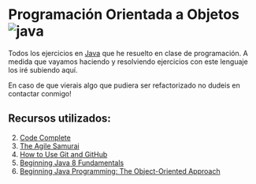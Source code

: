 # Programación Orientada a Objetos ![java][1]


Todos los ejercicios en [Java][2] que he resuelto en clase de programación.
A medida que vayamos haciendo y resolviendo ejercicios con este lenguaje los iré subiendo aquí.

En caso de que vierais algo que pudiera ser refactorizado no dudeis en contactar conmigo!

## Recursos utilizados:
2. [Code Complete][3]
3. [The Agile Samurai][4]
4. [How to Use Git and GitHub][5]
5. [Beginning Java 8 Fundamentals][6]
6. [Beginning Java Programming: The Object-Oriented Approach][7]

[1]: http://www.oracle.com/ocom/groups/public/@ocom/documents/digitalasset/1527441.jpg
[2]: http://java.com/es/
[3]: http://cc2e.com/
[4]: http://shop.oreilly.com/product/9781934356586.do
[5]: https://www.udacity.com/course/how-to-use-git-and-github--ud775
[6]: http://www.apress.com/9781430266525
[7]: http://www.wrox.com/WileyCDA/WroxTitle/Beginning-Java-Programming-The-Object-Oriented-Approach.productCd-1118739493.html
